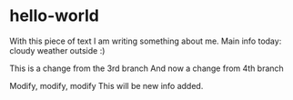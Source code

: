 # hello-world

With this piece of text I am writing something about me.
Main info today: cloudy weather outside :)


This is a change from the 3rd branch
And now a change from 4th branch


Modify, modify, modify
This will be new info added.
